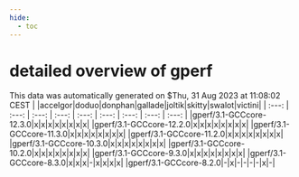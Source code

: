 ```yaml
---
hide:
  - toc
---
```


detailed overview of gperf
==========================


This data was automatically generated on $Thu, 31 Aug 2023 at 11:08:02 CEST
| |accelgor|doduo|donphan|gallade|joltik|skitty|swalot|victini|
| :---: | :---: | :---: | :---: | :---: | :---: | :---: | :---: | :---: |
|gperf/3.1-GCCcore-12.3.0|x|x|x|x|x|x|x|x|
|gperf/3.1-GCCcore-12.2.0|x|x|x|x|x|x|x|x|
|gperf/3.1-GCCcore-11.3.0|x|x|x|x|x|x|x|x|
|gperf/3.1-GCCcore-11.2.0|x|x|x|x|x|x|x|x|
|gperf/3.1-GCCcore-10.3.0|x|x|x|x|x|x|x|x|
|gperf/3.1-GCCcore-10.2.0|x|x|x|x|x|x|x|x|
|gperf/3.1-GCCcore-9.3.0|x|x|x|x|x|x|x|x|
|gperf/3.1-GCCcore-8.3.0|x|x|x|-|x|x|x|x|
|gperf/3.1-GCCcore-8.2.0|-|x|-|-|-|-|x|-|
